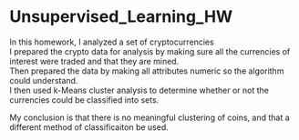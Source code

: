 # Unsupervised_Learning_HW
 
In this homework, I analyzed a set of cryptocurrencies\
I prepared the crypto data for analysis by making sure all the currencies of interest were traded and that they are mined.\
Then prepared the data by making all attributes numeric so the algorithm could understand.\
I then used k-Means cluster analysis to determine whether or not the currencies could be classified into sets.

My conclusion is that there is no meaningful clustering of coins, and that a different method of classificaiton be used. 
